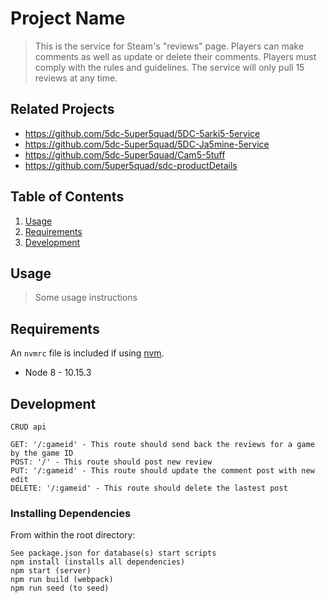 # Project Name

> This is the service for Steam's "reviews" page. Players can make comments as well as update or delete their comments. Players must comply with the rules and guidelines. The service will only pull 15 reviews at any time. 

## Related Projects

  - https://github.com/5dc-5uper5quad/5DC-5arki5-5ervice
  - https://github.com/5dc-5uper5quad/5DC-Ja5mine-5ervice
  - https://github.com/5dc-5uper5quad/Cam5-5tuff
  - https://github.com/5uper5quad/sdc-productDetails

## Table of Contents

1. [Usage](#Usage)
1. [Requirements](#requirements)
1. [Development](#development)

## Usage

> Some usage instructions

## Requirements

An `nvmrc` file is included if using [nvm](https://github.com/creationix/nvm).

- Node 8 - 10.15.3

## Development

```
CRUD api

GET: '/:gameid' - This route should send back the reviews for a game by the game ID 
POST: '/' - This route should post new review 
PUT: '/:gameid' - This route should update the comment post with new edit 
DELETE: '/:gameid' - This route should delete the lastest post

```

### Installing Dependencies

From within the root directory:

```
See package.json for database(s) start scripts
npm install (installs all dependencies)
npm start (server)
npm run build (webpack)
npm run seed (to seed)

```
